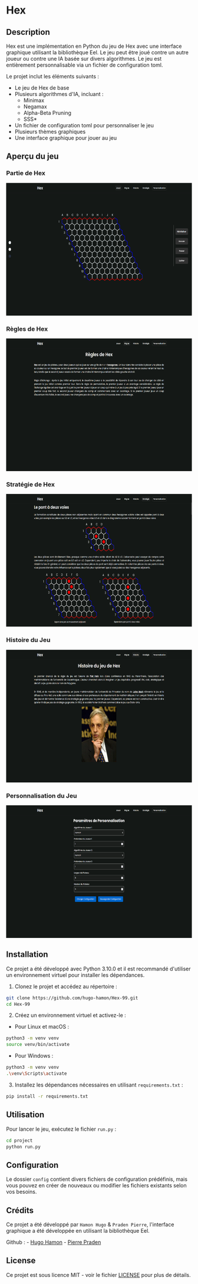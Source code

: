 # Hex

## Description

Hex est une implémentation en Python du jeu de Hex avec une interface graphique utilisant la bibliothèque Eel. Le jeu peut être joué contre un autre joueur ou contre une IA basée sur divers algorithmes. Le jeu est entièrement personnalisable via un fichier de configuration toml.

Le projet inclut les éléments suivants :

- Le jeu de Hex de base
- Plusieurs algorithmes d'IA, incluant :
    - Minimax
    - Negamax
    - Alpha-Beta Pruning
    - SSS*
- Un fichier de configuration toml pour personnaliser le jeu
- Plusieurs thèmes graphiques
- Une interface graphique pour jouer au jeu

## Aperçu du jeu

### Partie de Hex
<img src="md-images/hex_game_example.png" alt="Hex Game" width="640" height="360">

### Règles de Hex
<img src="md-images/hex_rules_example.png" alt="Hex Rules" width="640" height="360">

### Stratégie de Hex
<img src="md-images/hex_strategy_example.png" alt="Hex Strategy" width="640" height="360">

### Histoire du Jeu
<img src="md-images/hex_history_example.png" alt="Hex history" width="640" height="360">

### Personnalisation du Jeu
<img src="md-images/hex_customization_example.png" alt="Hex Customization" width="640" height="360">

## Installation

Ce projet a été développé avec Python 3.10.0 et il est recommandé d'utiliser un environnement virtuel pour installer les dépendances.

1. Clonez le projet et accédez au répertoire :

```bash
git clone https://github.com/hugo-hamon/Hex-99.git
cd Hex-99
```

2. Créez un environnement virtuel et activez-le :
    
- Pour Linux et macOS :
```bash
python3 -m venv venv
source venv/bin/activate
```
- Pour Windows :
```bash
python3 -m venv venv
.\venv\Scripts\activate
```

3. Installez les dépendances nécessaires en utilisant `requirements.txt` :
```bash
pip install -r requirements.txt
```

## Utilisation

Pour lancer le jeu, exécutez le fichier `run.py` :

```bash
cd project
python run.py
```

## Configuration

Le dossier `config` contient divers fichiers de configuration prédéfinis, mais vous pouvez en créer de nouveaux ou modifier les fichiers existants selon vos besoins.

## Crédits

Ce projet a été développé par `Hamon Hugo` & `Praden Pierre`, l'interface graphique a été développée en utilisant la bibliothèque Eel.

Github : 
    - [Hugo Hamon](https://github.com/hugo-hamon)
    - [Pierre Praden](https://github.com/Pierrep02)


## License

Ce projet est sous licence MIT - voir le fichier [LICENSE](LICENSE) pour plus de détails.